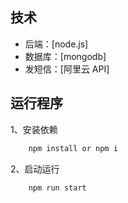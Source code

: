 ## 技术

- 后端：[node.js]
- 数据库：[mongodb]
- 发短信：[阿里云 API]

## 运行程序

1、安装依赖

```javascript
	npm install or npm i
```

2、启动运行

```javascript
	npm run start
```
